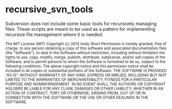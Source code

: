 recursive_svn_tools
===================

Subversion does not include some basic tools for recursively managing files.  These scripts are meant to be used as a pattern for implementing recursive file management where it is needed.

<sup>
The MIT License (MIT)
</sup>

<sup>
Copyright (c) 2013 Andy Short
</sup>

<sup>
Permission is hereby granted, free of charge, to any person obtaining a copy
of this software and associated documentation files (the "Software"), to deal
in the Software without restriction, including without limitation the rights
to use, copy, modify, merge, publish, distribute, sublicense, and/or sell
copies of the Software, and to permit persons to whom the Software is
furnished to do so, subject to the following conditions:
</sup>

<sup>
The above copyright notice and this permission notice shall be included in
all copies or substantial portions of the Software.
</sup>

<sup>
THE SOFTWARE IS PROVIDED "AS IS", WITHOUT WARRANTY OF ANY KIND, EXPRESS OR
IMPLIED, INCLUDING BUT NOT LIMITED TO THE WARRANTIES OF MERCHANTABILITY,
FITNESS FOR A PARTICULAR PURPOSE AND NONINFRINGEMENT. IN NO EVENT SHALL THE
AUTHORS OR COPYRIGHT HOLDERS BE LIABLE FOR ANY CLAIM, DAMAGES OR OTHER
LIABILITY, WHETHER IN AN ACTION OF CONTRACT, TORT OR OTHERWISE, ARISING FROM,
OUT OF OR IN CONNECTION WITH THE SOFTWARE OR THE USE OR OTHER DEALINGS IN
THE SOFTWARE.
</sup>
